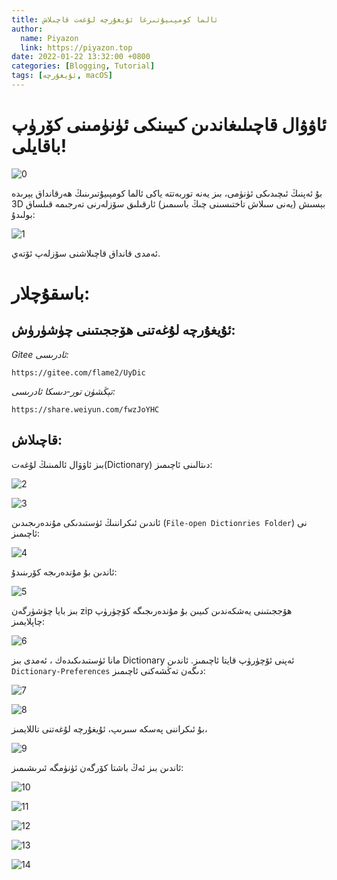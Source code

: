 ```yaml
---
title: ئالما كومپىيۇتىرغا ئ‍ۇيغۇرچە لۇغەت قاچىلاش
author:
  name: Piyazon
  link: https://piyazon.top
date: 2022-01-22 13:32:00 +0800
categories: [Blogging, Tutorial]
tags: [ئۇيغۇرچە, macOS]
---
```


<style>
@import url(/assets/css/uyghur.css);
</style>

# ئاۋۋال قاچىلىغاندىن كىيىنكى ئۈنۈمىنى كۆرۈپ باقايلى!

![0](/old-salon/uyghur-dictionary/640.webp)

بۇ ئەپنىڭ ئىچىدىكى ئۈنۈمى، بىز يەنە توربەتتە ياكى ئالما كومپىيۇتىرىنىڭ ھەرقانداق يېرىدە 3D بېسىش (يەنى سىلاش تاختىسىنى چىڭ باسىمىز) ئارقىلىق سۆزلەرنى تەرجىمە قىلساق بولىدۇ:



![1](/old-salon/uyghur-dictionary/640-1.webp)



ئەمدى قانداق قاچىلاشنى سۆزلەپ ئۆتەي.



# باسقۇچلار:



## ئۇيغۇرچە لۇغەتنى ھۆججىتىنى چۈشۈرۈش:

*Gitee ئ‍ادرىسى:*
```
https://gitee.com/flame2/UyDic
```
   

*تېڭشۈن تور-دىسكا ئادرىسى:*
```
https://share.weiyun.com/fwzJoYHC
```


## قاچىلاش:



بىز ئاۋۋال ئالمىنىڭ لۇغەت(Dictionary) دىتالىنى ئاچىمىز:



![2](/old-salon/uyghur-dictionary/640-2.webp)

![3](/old-salon/uyghur-dictionary/640-3.webp)



ئاندىن ئىكراننىڭ ئۈستىدىكى مۇندەرىجىدىن (`File-open Dictionries Folder`) نى ئاچىمىز:



![4](/old-salon/uyghur-dictionary/640-4.webp)



ئاندىن بۇ مۇندەرىجە كۆرىنىدۇ:



![5](/old-salon/uyghur-dictionary/640-5.webp)



بىز بايا چۈشۈرگەن zip ھۆججىتىنى يەشكەندىن كىيىن بۇ مۇندەرىجىگە كۆچۈرۈپ چاپلايمىز:



![6](/old-salon/uyghur-dictionary/640-6.webp)



مانا ئۈستىدىكىدەك ، ئەمدى بىز Dictionary ئەپنى ئۆچۈرۈپ قايتا ئاچىمىز. ئاندىن `Dictionary-Preferences` دىگەن تەڭشەكنى ئاچىمىز:

![7](/old-salon/uyghur-dictionary/640-new.webp)

![8](/old-salon/uyghur-dictionary/640-1-new.webp)



بۇ ئىكراننى پەسكە سىرىپ، ئۇيغۇرچە لۇغەتنى تاللايمىز، 



![9](/old-salon/uyghur-dictionary/640-2-new.webp)



ئاندىن بىز ئەڭ باشتا كۆرگەن ئۈنۈمگە ئىرىشىمىز:



![10](/old-salon/uyghur-dictionary/640.png)

![11](/old-salon/uyghur-dictionary/640-7.webp)

![12](/old-salon/uyghur-dictionary/640-1.png)

![13](/old-salon/uyghur-dictionary/640-8.webp)

![14](/old-salon/uyghur-dictionary/640-add.webp)